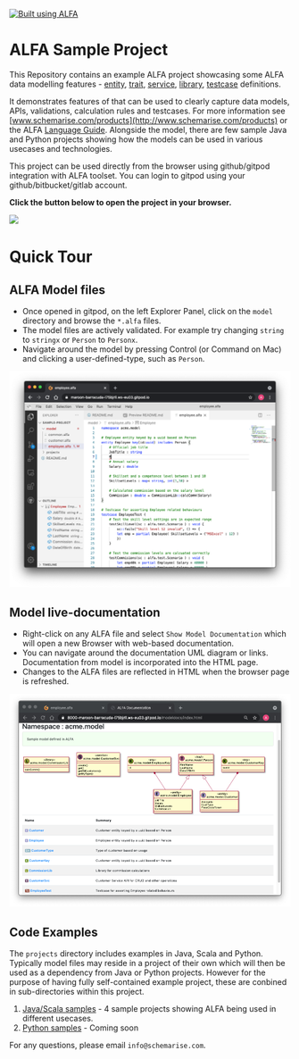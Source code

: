 <!-- 
    If viewing raw file in GitPod, for easier reading, right-click on the file on Explorer, and select 'Open Preview' 
/-->

[![Built using ALFA](https://alfa-lang.io/_images/built-using-ALFA.png)](https://alfa-lang.io)

# ALFA Sample Project

This Repository contains an example ALFA project showcasing some ALFA data modelling features - [entity](https://alfa-lang.io/lang/constructs/entity.html), [trait](https://alfa-lang.io/lang/constructs/trait.html), [service](https://alfa-lang.io/lang/constructs/service.html), [library](https://alfa-lang.io/lang/constructs/libary.html), [testcase](https://alfa-lang.io/labs/langtesting.html) definitions. 

It demonstrates features of that can be used to clearly capture data models, APIs, validations, calculation rules and testcases. For more information see [www.schemarise.com/products](http://www.schemarise.com/products) or the ALFA [Language Guide](https://alfa-lang.io/lang/guide.html). Alongside the model, 
there are few sample Java and Python projects showing how the models can be used in various usecases and technologies.


This project can be used directly from the browser using github/gitpod integration with ALFA toolset. You can login to gitpod using your github/bitbucket/gitlab account.

**Click the button below to open the project in your browser.**

<a href="https://gitpod.io/#https://github.com/alfa-demo/alfa-sample-project" target="_blank"><img src="https://gitpod.io/button/open-in-gitpod.svg"/></a>

# Quick Tour

## ALFA Model files

* Once opened in gitpod, on the left Explorer Panel, click on the `model` directory and browse the `*.alfa` files.
* The model files are actively validated. For example try changing `string` to `stringx` or `Person` to `Personx`.
* Navigate around the model by pressing Control (or Command on Mac) and clicking a user-defined-type, such as `Person`.

<img src="images/ide.png" alt="ALFA IDE" width="800"/>

## Model live-documentation

* Right-click on any ALFA file and select `Show Model Documentation` which will open a new Browser with web-based documentation.
* You can navigate around the documentation UML diagram or links. Documentation from model is incorporated into the HTML page.
* Changes to the ALFA files are reflected in HTML when the browser page is refreshed.

<img src="images/ide-docs.png" alt="ALFA DOCS" width="800"/>

## Code Examples

The `projects` directory includes examples in Java, Scala and Python. Typically model files may reside in a project of their own 
which will then be used as a dependency from Java or Python projects. However for the purpose of having fully self-contained example project,
these are conbined in sub-directories within this project.

1. [Java/Scala samples](projects/java/README.md) - 4 sample projects showing ALFA being used in different usecases.
2. [Python samples](projects/python/README.md) - Coming soon


For any questions, please email `info@schemarise.com`.
